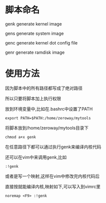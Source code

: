 # 脚本命名

genk generate kernel image

gens generate system image

genc generate kernel dot config file

genr generate ramdisk image

# 使用方法

因为脚本中的所有路径都写成了绝对路径

所以只要将脚本加上执行权限

放到环境变量中,比如在.bashrc中设置了PATH

	export PATH=$PATH:/home/zeroway/mytools

将脚本放到/home/zeroway/mytools目录下

	chmod a+x genk

在任意路径下都可以通过执行genk来编译内核代码

还可以在vim中来调用genk,比如

	:!genk

或者是写一个映射,这样在vim中修改完内核代码后

直接按<F9>就能编译内核,映射如下,可以写入到vimrc里

	noremap <F9> :!genk
